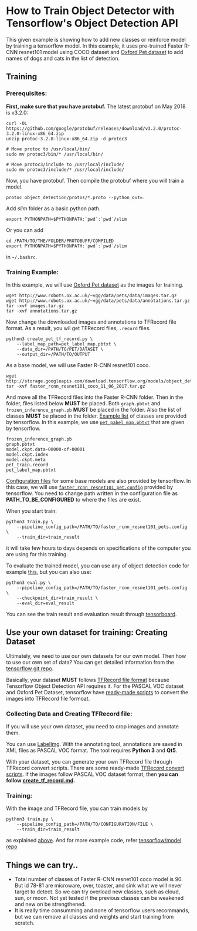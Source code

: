 <!--
waggle_topic=IGNORE
-->

# How to Train Object Detector with Tensorflow's Object Detection API

This given example is showing how to add new classes or reinforce model by training a tensorflow model. In this example, it uses pre-trained Faster R-CNN resnet101 model using COCO dataset and [Oxford Pet dataset](http://www.robots.ox.ac.uk/~vgg/data/pets/) to add names of dogs and cats in the list of detection.

## Training

### Prerequisites:

**First, make sure that you have protobuf.** The latest protobuf on May 2018 is v3.2.0:
```
curl -OL https://github.com/google/protobuf/releases/download/v3.2.0/protoc-3.2.0-linux-x86_64.zip
unzip protoc-3.2.0-linux-x86_64.zip -d protoc3

# Move protoc to /usr/local/bin/
sudo mv protoc3/bin/* /usr/local/bin/

# Move protoc3/include to /usr/local/include/
sudo mv protoc3/include/* /usr/local/include/
```

Now, you have protobuf. Then compile the protobuf where you will train a model. 
```
protoc object_detection/protos/*.proto --python_out=.
```

Add *slim* folder as a basic python path.
```
export PYTHONPATH=$PYTHONPATH:`pwd`:`pwd`/slim
```

Or you can add 
```
cd /PATH/TO/THE/FOLDER/PROTOBUFF/COMPILED
export PYTHONPATH=$PYTHONPATH:`pwd`:`pwd`/slim
```
in ```~/.bashrc```.

### Training Example:

In this example, we will use [Oxford Pet dataset](http://www.robots.ox.ac.uk/~vgg/data/pets/) as the images for training.
```
wget http://www.robots.ox.ac.uk/~vgg/data/pets/data/images.tar.gz
wget http://www.robots.ox.ac.uk/~vgg/data/pets/data/annotations.tar.gz
tar -xvf images.tar.gz
tar -xvf annotations.tar.gz
```

Now change the downloaded images and annotations to TFRecord file format. As a result, you wil get TFRecord files, ```.record``` files.

```
python3 create_pet_tf_record.py \
    --label_map_path=pet_label_map.pbtxt \
    --data_dir=/PATH/TO/PET/DATASET \
    --output_dir=/PATH/TO/OUTPUT
```

As a base model, we will use Faster R-CNN resnet101 coco.

```
wget http://storage.googleapis.com/download.tensorflow.org/models/object_detection/faster_rcnn_resnet101_coco_11_06_2017.tar.gz
tar -xvf faster_rcnn_resnet101_coco_11_06_2017.tar.gz
```

And move all the TFRecord files into the Faster R-CNN folder. Then in the folder, files listed below **MUST** be placed. Both ```graph.pbtxt``` and ```frozen_inference_graph.pb``` **MUST** be placed in the folder. Also the list of classes **MUST** be placed in the folder. [Example list](https://github.com/tensorflow/models/tree/master/research/object_detection/data) of classes are provided by tensorflow. In this example, we use [```pet_pabel_map.pbtxt```](https://github.com/tensorflow/models/blob/master/research/object_detection/data/pet_label_map.pbtxt) that are given by tensorflow.
```
frozen_inference_graph.pb
graph.pbtxt
model.ckpt.data-00000-of-00001
model.ckpt.index
model.ckpt.meta
pet_train.record
pet_label_map.pbtxt
```

[Configuration files](https://github.com/tensorflow/models/tree/master/research/object_detection/samples/configs) for some base models are also provided by tensorflow. In this case, we will use [```faster_rcnn_resnet101_pet.config```](https://github.com/tensorflow/models/blob/master/research/object_detection/samples/configs/faster_rcnn_resnet101_coco.config) provided by tensorflow. You need to change path written in the configuration file as **PATH_TO_BE_CONFIGURED** to where the files are exist.

When you start train:
```
python3 train.py \
    --pipeline_config_path=/PATH/TO/faster_rcnn_resnet101_pets.config \
    --train_dir=train_result
```
it will take few hours to days depends on specifications of the computer you are using for this training.

To evaluate the trained model, you can use any of object detection code for example [this](https://github.com/waggle-sensor/plugin_manager/blob/master/plugins/image_detector/training/tf_test.py), but you can also use:
```# From the tensorflow/models/ directory
python3 eval.py \
    --pipeline_config_path=/PATH/TO/faster_rcnn_resnet101_pets.config \
    --checkpoint_dir=train_result \
    --eval_dir=eval_result
```

You can see the train result and evaluation result through [tensorboard](https://www.tensorflow.org/programmers_guide/summaries_and_tensorboard).


## Use your own dataset for training: Creating Dataset

Ultimately, we need to use our own datasets for our own model. Then how to use our own set of data? You can get detailed information from the [tensorflow git repo](https://github.com/tensorflow/models/blob/master/research/object_detection/g3doc/using_your_own_dataset.md).

Basically, your dataset **MUST** follows [TFRecord file format](https://www.tensorflow.org/api_guides/python/python_io#tfrecords_format_details) because Tensorflow Object Detection API requires it. For the PASCAL VOC dataset and Oxford Pet Dataset, tensorflow have [ready-made scripts](https://github.com/tensorflow/models/tree/master/research/object_detection/dataset_tools) to convert the images into TFRecord file formoat.

### Collecting Data and Creating TFRecord file:

If you will use your own dataset, you need to crop images and annotate them. 

You can use [LabelImg](https://github.com/tzutalin/labelImg). With the annotating tool, annotations are saved in XML files as PASCAL VOC format. The tool requires **Python 3** and **Qt5**.

With your dataset, you can generate your own TFRecord file through TFRecord convert scripts. There are some ready-made [TFRecord convert scripts](https://github.com/tensorflow/models/tree/master/research/object_detection/dataset_tools). If the images follow PASCAL VOC dataset format, then **you can follow [create_tf_record.md](https://github.com/waggle-sensor/plugin_manager/blob/master/plugins/image_detector/training/create_tf_record.md).**

### Training:
With the image and TFRecord file, you can train models by 
```
python3 train.py \
    --pipeline_config_path=/PATH/TO/CONFIGURATION/FILE \
    --train_dir=train_result
```
as explained [above](https://github.com/waggle-sensor/plugin_manager/blob/master/plugins/image_detector/training/README.md#training-example). And for more example code, refer [tensorflow/model repo](https://github.com/tensorflow/models)

## Things we can try..
* Total number of classes of Faster R-CNN resnet101 coco model is 90. But id 78-81 are microware, over, toaster, and sink what we will never target to detect. So we can try overload new classes, such as cloud, sun, or moon. Not yet tested if the previous classes can be weakened and new on be strengthened.
* It is really time consumming and none of tensorflow users recommands, but we can remove all classes and weights and start training from scratch.


